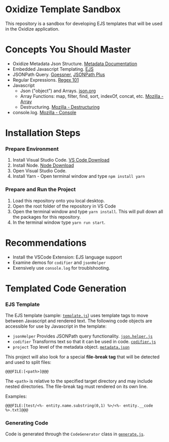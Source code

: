 # Oxidize Template Sandbox

This repository is a sandbox for developing EJS templates that will be used in the Oxidize application.

# Concepts You Should Master

- Oxidize Metadata Json Structure. [Metadata Documentation](metadata.md)
- Embedded Javascript Templating. [EJS](https://ejs.co/)
- JSONPath Query. [Goessner](https://goessner.net/articles/JsonPath/), [JSONPath Plus](https://github.com/s3u/JSONPath)
- Regular Expressions. [Regex 101](https://regex101.com/)
- Javascript
  - Json ("object") and Arrays. [json.org](https://www.json.org/json-en.html)
  - Array Functions: map, filter, find, sort, indexOf, concat, etc. [Mozilla - Array](https://developer.mozilla.org/en-US/docs/Web/JavaScript/Reference/Global_Objects/Array)
  - Destructuring. [Mozilla - Destructuring](https://developer.mozilla.org/en-US/docs/Web/JavaScript/Reference/Operators/Destructuring_assignment)
- console.log. [Mozilla - Console](https://developer.mozilla.org/en-US/docs/Web/API/Console/log)

# Installation Steps

### **Prepare Environment**

1. Install Visual Studio Code. [VS Code Download](https://code.visualstudio.com/download)
2. Install Node. [Node Download](https://nodejs.org/en/download/)
3. Open Visual Studio Code.
4. Install Yarn - Open terminal window and type `npm install yarn`

### **Prepare and Run the Project**

1. Load this repository onto you local desktop.
2. Open the root folder of the repository in VS Code
3. Open the terminal window and type `yarn install`. This will pull down all the packages for this repository.
4. In the terminal window type `yarn run start`.

# Recommendations

- Install the VSCode Extension: EJS language support
- Examine demos for `codifier` and `jsonHelper`
- Exensively use `console.log` for troublshooting.

# Templated Code Generation

### **EJS Template**

The EJS template (sample: [`template.js`](input/template.ejs)) uses template tags to move between Javascript and rendered text. The following code objects are accessible for use by Javascript in the template:

- `jsonHelper` Provides JSONPath query functionality. [`json.helper.js`](src/core/json.helper.js)
- `codifier` Transforms text so that it can be used in code. [`codifier.js`](src/core/codifier.js)
- `project` Top level of the metadata object. [`metadata.json`](input/metadata.json)

This project will also look for a special **file-break tag** that will be detected and used to split files:
```
@@@FILE:[<path>]@@@
```
The `<path>` is relative to the specified target directory and may include nested directories. The file-break tag must rendered on its own line.  
  
Examples:
```
@@@FILE:[test/<%- entity.name.substring(0,1) %>/<%- entity.__code %>.txt]@@@
```


### **Generating Code**

Code is generated through the `CodeGenerator` class in [`generate.js`](src/generator.js).